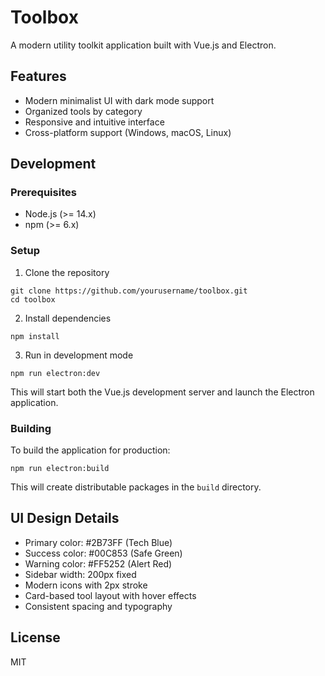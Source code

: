 # Toolbox

A modern utility toolkit application built with Vue.js and Electron.

## Features

- Modern minimalist UI with dark mode support
- Organized tools by category
- Responsive and intuitive interface
- Cross-platform support (Windows, macOS, Linux)

## Development

### Prerequisites

- Node.js (>= 14.x)
- npm (>= 6.x)

### Setup

1. Clone the repository
```
git clone https://github.com/yourusername/toolbox.git
cd toolbox
```

2. Install dependencies
```
npm install
```

3. Run in development mode
```
npm run electron:dev
```

This will start both the Vue.js development server and launch the Electron application.

### Building

To build the application for production:

```
npm run electron:build
```

This will create distributable packages in the `build` directory.

## UI Design Details

- Primary color: #2B73FF (Tech Blue)
- Success color: #00C853 (Safe Green)
- Warning color: #FF5252 (Alert Red)
- Sidebar width: 200px fixed
- Modern icons with 2px stroke
- Card-based tool layout with hover effects
- Consistent spacing and typography

## License

MIT
